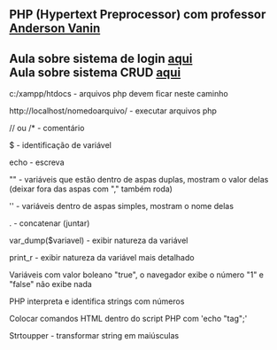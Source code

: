 ## PHP (Hypertext Preprocessor) com professor [Anderson Vanin](https://github.com/ProfAndersonVanin)
Aula sobre sistema de login [aqui](https://github.com/gferri-projects/sistema-de-login) <br>
Aula sobre sistema CRUD [aqui](https://github.com/gferri-projects/Sistema-CRUD)
-------------------------------------------------------------------

c:/xampp/htdocs - arquivos php devem ficar neste caminho 

http://localhost/nomedoarquivo/ - executar arquivos php

// ou /* - comentário

$ - identificação de variável 

echo - escreva

"" - variáveis que estão dentro de aspas duplas, mostram o valor delas (deixar fora das aspas com "," também roda)

'' - variáveis dentro de aspas simples, mostram o nome delas 

. - concatenar (juntar)

var_dump($variavel) - exibir natureza da variável

print_r - exibir natureza da variável mais detalhado

Variáveis com valor boleano "true", o navegador exibe o número "1" e "false" não exibe nada 

PHP interpreta e identifica strings com números

Colocar comandos HTML dentro do script PHP com 'echo "tag";'

Strtoupper - transformar string em maiúsculas
